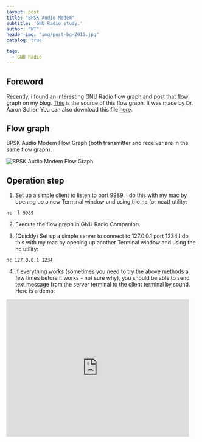 ```yaml
---
layout: post
title: "BPSK Audio Modem"
subtitle: 'GNU Radio study.'
author: "WT"
header-img: "img/post-bg-2015.jpg"
catalog: true

tags:
  - GNU Radio
---
```


## Foreword

Recently, i found an interesting GNU Radio flow graph and post that flow graph on my blog.  [This](http://aaronscher.com/GNU_Radio_Companion_Collection/Audio_modem.html) is the source of this flow graph. It was made by Dr. Aaron Scher. You can also download this file [here](http://aaronscher.com/GNU_Radio_Companion_Collection/GNU_Radio_Companion_Collection_docs/audio_modem1.grc).

## Flow graph

BPSK Audio Modem Flow Graph (both transmitter and receiver are in the same flow graph).

![BPSK Audio Modem Flow Graph](http://aaronscher.com/GNU_Radio_Companion_Collection/GNU_Radio_Companion_Collection_docs/audio_modem_schematic.png)

## Operation step

1. Set up a simple client to listen to port 9989. I do this with my mac by opening up a new Terminal window and using the nc (or ncat) utility:

```
nc -l 9989
```

2. Execute the flow graph in GNU Radio Companion.

3. (Quickly) Set up a simple server to connect to 127.0.0.1 port 1234 I do this with my mac by opening up another Terminal window and using the nc utility:

```
nc 127.0.0.1 1234
```

4. If everything works (sometimes you need to try the above methods a few times before it works - not sure why), you should be able to send text message from the server terminal to the client terminal by sound. Here is a demo:


<iframe width="480" height="360" src="http://www.youtube.com/embed/WO82PoAczTc" frameborder="0"> </iframe>
